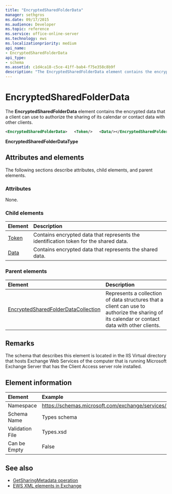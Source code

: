 ```yaml
---
title: "EncryptedSharedFolderData"
manager: sethgros
ms.date: 09/17/2015
ms.audience: Developer
ms.topic: reference
ms.service: office-online-server
ms.technology: ews
ms.localizationpriority: medium
api_name:
- EncryptedSharedFolderData
api_type:
- schema
ms.assetid: c1d4ca18-c5ce-41ff-bab4-f75e358c8b9f
description: "The EncryptedSharedFolderData element contains the encrypted data that a client can use to authorize the sharing of its calendar or contact data with other clients."
---
```


# EncryptedSharedFolderData

The **EncryptedSharedFolderData** element contains the encrypted data that a client can use to authorize the sharing of its calendar or contact data with other clients. 
  
```xml
<EncryptedSharedFolderData>   <Token/>   <Data/></EncryptedSharedFolderData>
```

 **EncryptedSharedFolderDataType**
## Attributes and elements

The following sections describe attributes, child elements, and parent elements.
  
### Attributes

None.
  
### Child elements

|**Element**|**Description**|
|:-----|:-----|
|[Token](token.md) <br/> |Contains encrypted data that represents the identification token for the shared data.  <br/> |
|[Data](data.md) <br/> |Contains encrypted data that represents the shared data.  <br/> |
   
### Parent elements

|**Element**|**Description**|
|:-----|:-----|
|[EncryptedSharedFolderDataCollection](encryptedsharedfolderdatacollection.md) <br/> |Represents a collection of data structures that a client can use to authorize the sharing of its calendar or contact data with other clients.  <br/> |
   
## Remarks

The schema that describes this element is located in the IIS Virtual directory that hosts Exchange Web Services of the computer that is running Microsoft Exchange Server that has the Client Access server role installed.
  
## Element information

| Element | Example |
|:-----|:-----|
|Namespace  <br/> |https://schemas.microsoft.com/exchange/services/2006/types  <br/> |
|Schema Name  <br/> |Types schema  <br/> |
|Validation File  <br/> |Types.xsd  <br/> |
|Can be Empty  <br/> |False  <br/> |
   
## See also

- [GetSharingMetadata operation](getsharingmetadata-operation.md)
- [EWS XML elements in Exchange](ews-xml-elements-in-exchange.md)

